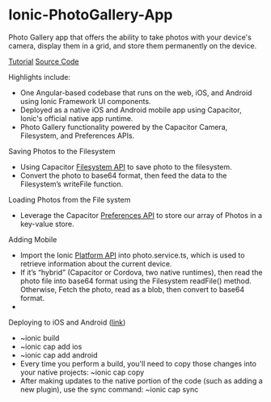 # Ionic-PhotoGallery-App
Photo Gallery app that offers the ability to take photos with your device's camera, display them in a grid, and store them permanently on the device.

<a href="https://ionicframework.com/docs/angular/your-first-app">Tutorial</a>
<a href="https://github.com/ionic-team/tutorial-photo-gallery-angular">Source Code</a>

Highlights include:
<ul>
  <li>One Angular-based codebase that runs on the web, iOS, and Android using Ionic Framework UI components.</li>
  <li>Deployed as a native iOS and Android mobile app using Capacitor, Ionic's official native app runtime.</li>
  <li>Photo Gallery functionality powered by the Capacitor Camera, Filesystem, and Preferences APIs.</li>
</ul>

Saving Photos to the Filesystem
<ul>
  <li>Using Capacitor <a href="https://capacitorjs.com/docs/apis/filesystem">Filesystem API</a> to save photo to the filesystem.</li>
  <li>Convert the photo to base64 format, then feed the data to the Filesystem’s writeFile function.</li>
</ul>

Loading Photos from the File system
<ul>
  <li>Leverage the Capacitor <a href="https://capacitorjs.com/docs/apis/preferences">Preferences API</a> to store our array of Photos in a key-value store.</li>
</ul>

Adding Mobile
<ul>
  <li>Import the Ionic <a href="https://ionicframework.com/docs/angular/platform">Platform API</a> into photo.service.ts, which is used to retrieve information about the current device.</li>
  <li>If it’s “hybrid” (Capacitor or Cordova, two native runtimes), then read the photo file into base64 format using the Filesystem readFile() method. Otherwise, Fetch the photo, read as a blob, then convert to base64 format.</li>
  <li></li>
</ul>

Deploying to iOS and Android (<a href="https://ionicframework.com/docs/angular/your-first-app/deploying-mobile">link</a>)
<ul>
  <li>~ionic build</li>
  <li>~ionic cap add ios</li>
  <li>~ionic cap add android</li>
  <li>Every time you perform a build, you'll need to copy those changes into your native projects: ~ionic cap copy</li>
  <li>After making updates to the native portion of the code (such as adding a new plugin), use the sync command: ~ionic cap sync</li>
</ul>
